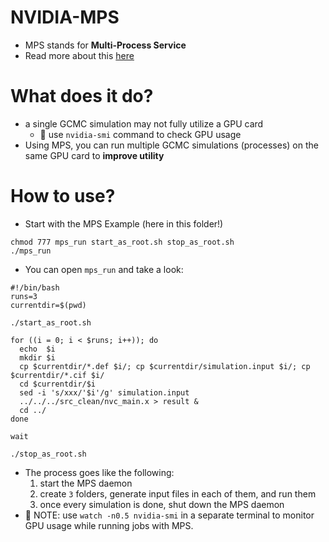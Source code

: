 # NVIDIA-MPS
* MPS stands for **Multi-Process Service**
* Read more about this [here](https://docs.nvidia.com/deploy/mps/)

# What does it do?
* a single GCMC simulation may not fully utilize a GPU card
    * :memo: use `nvidia-smi` command to check GPU usage
* Using MPS, you can run multiple GCMC simulations (processes) on the same GPU card to **improve utility**

# How to use?

* Start with the MPS Example (here in this folder!)
```
chmod 777 mps_run start_as_root.sh stop_as_root.sh
./mps_run
```
* You can open `mps_run` and take a look:
```
#!/bin/bash
runs=3
currentdir=$(pwd)

./start_as_root.sh

for ((i = 0; i < $runs; i++)); do
  echo  $i
  mkdir $i
  cp $currentdir/*.def $i/; cp $currentdir/simulation.input $i/; cp $currentdir/*.cif $i/
  cd $currentdir/$i
  sed -i 's/xxx/'$i'/g' simulation.input
  ../../../src_clean/nvc_main.x > result &
  cd ../
done

wait

./stop_as_root.sh
```
* The process goes like the following:
    1. start the MPS daemon
    2. create `3` folders, generate input files in each of them, and run them
    3. once every simulation is done, shut down the MPS daemon
* :memo: NOTE: use `watch -n0.5 nvidia-smi` in a separate terminal to monitor GPU usage while running jobs with MPS.